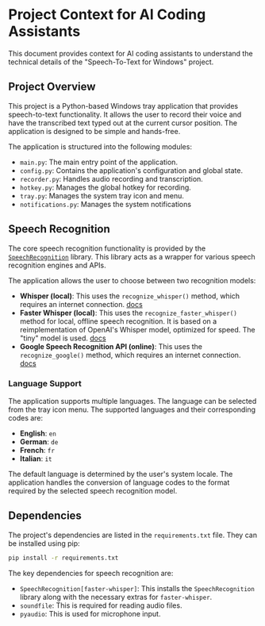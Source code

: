 # Project Context for AI Coding Assistants

This document provides context for AI coding assistants to understand the technical details of the "Speech-To-Text for Windows" project.

## Project Overview

This project is a Python-based Windows tray application that provides speech-to-text functionality. It allows the user to record their voice and have the transcribed text typed out at the current cursor position. The application is designed to be simple and hands-free.

The application is structured into the following modules:

- `main.py`: The main entry point of the application.
- `config.py`: Contains the application's configuration and global state.
- `recorder.py`: Handles audio recording and transcription.
- `hotkey.py`: Manages the global hotkey for recording.
- `tray.py`: Manages the system tray icon and menu.
- `notifications.py`: Manages the system notifications

## Speech Recognition

The core speech recognition functionality is provided by the [`SpeechRecognition`](https://pypi.org/project/SpeechRecognition/) library. This library acts as a wrapper for various speech recognition engines and APIs.

The application allows the user to choose between two recognition models:

- **Whisper (local)**: This uses the `recognize_whisper()` method, which requires an internet connection. [docs](https://raw.githubusercontent.com/openai/whisper/refs/heads/main/README.md)
- **Faster Whisper (local)**: This uses the `recognize_faster_whisper()` method for local, offline speech recognition. It is based on a reimplementation of OpenAI's Whisper model, optimized for speed. The "tiny" model is used. [docs](https://raw.githubusercontent.com/SYSTRAN/faster-whisper/refs/heads/master/README.md)
- **Google Speech Recognition API (online)**: This uses the `recognize_google()` method, which requires an internet connection. [docs](https://cloud.google.com/speech-to-text/docs/reference/rest)

### Language Support

The application supports multiple languages. The language can be selected from the tray icon menu. The supported languages and their corresponding codes are:

- **English**: `en`
- **German**: `de`
- **French**: `fr`
- **Italian**: `it`

The default language is determined by the user's system locale. The application handles the conversion of language codes to the format required by the selected speech recognition model.

## Dependencies

The project's dependencies are listed in the `requirements.txt` file. They can be installed using pip:

```bash
pip install -r requirements.txt
```

The key dependencies for speech recognition are:

- `SpeechRecognition[faster-whisper]`: This installs the `SpeechRecognition` library along with the necessary extras for `faster-whisper`.
- `soundfile`: This is required for reading audio files.
- `pyaudio`: This is used for microphone input.
